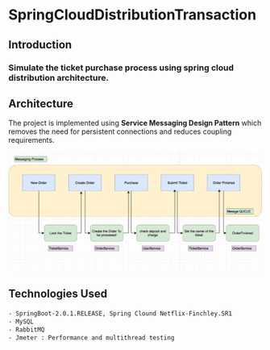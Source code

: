 # SpringCloudDistributionTransaction

## Introduction
### Simulate the ticket purchase process using spring cloud distribution architecture.


## Architecture

The project is implemented using **Service Messaging Design Pattern** which 
removes the need for persistent connections and reduces coupling requirements.

![SpringCloudDistributionTransaction Architecture](https://github.com/cong666/githubimage/blob/master/screenshot_shema_spring_cloud_distribution.png)


## Technologies Used
    - SpringBoot-2.0.1.RELEASE, Spring Clound Netflix-Finchley.SR1
    - MySQL
    - RabbitMQ
    - Jmeter : Performance and multithread testing
